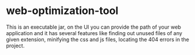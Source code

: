 # web-optimization-tool
This is an executable jar, on the UI you can provide the path of your web application and it has several features like finding out unused files of any given extension,
minifying the css and js files, locating the 404 errors in the project.
